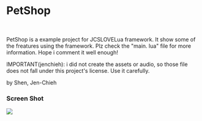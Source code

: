 # PetShop #
<br/>

PetShop is a example project for JCSLOVELua framework. It show 
some of the freatures using the framework. Plz check the "main.
lua" file for more information. Hope i comment it well enough! 
<br/>
    
IMPORTANT(jenchieh): i did not create the assets or audio, so 
those file does not fall under this project's license. Use it 
carefully. <br/>

by Shen, Jen-Chieh <br/>

### Screen Shot ###
<img src="./screen_shot/demo.gif"/>
